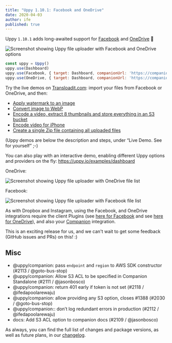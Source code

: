 ```yaml
---
title: "Uppy 1.10.1: Facebook and OneDrive"
date: 2020-04-03
author: ife
published: true
---
```


Uppy `1.10.1` adds long-awaited support for [Facebook](/docs/facebook/) and [OneDrive](/docs/onedrive/) 🎉

![Screenshot showing Uppy file uploader with Facebook and OneDrive options](/images/blog/1.10/uppy-facebook-onedrive.png)

```js
const uppy = Uppy()
uppy.use(Dashboard)
uppy.use(Facebook, { target: Dashboard, companionUrl: 'https://companion.uppy.io/'})
uppy.use(OneDrive, { target: Dashboard, companionUrl: 'https://companion.uppy.io/'})
```

Try the live demos on [Transloadit.com](https://transloadit.com): import your files from Facebook or OneDrive, and then:

- [Apply watermark to an image](https://transloadit.com/demos/image-manipulation/text-watermarking/)
- [Convert image to WebP](https://transloadit.com/demos/image-manipulation/convert-to-webp/)
- [Encode a video, extract 8 thumbnails and store everything in an S3 bucket](https://transloadit.com/demos/file-exporting/store-encoding-and-thumbnails-on-s3/)
- [Encode video for iPhone](https://transloadit.com/demos/video-encoding/encode-for-apple-iphone-11-pro-max/)
- [Create a single Zip file containing all uploaded files](https://transloadit.com/demos/file-compressing/create-one-zip-file-containing-all-uploaded-files/)

(Uppy demos are below the description and steps, under “Live Demo. See for yourself” ;-)

You can also play with an interactive demo, enabling different Uppy options and providers on the fly: https://uppy.io/examples/dashboard

OneDrive:

![Screenshot showing Uppy file uploader with OneDrive file list](/images/blog/1.10/uppy-onedrive.png)

Facebook:

![Screenshot showing Uppy file uploader with Facebook file list](/images/blog/1.10/uppy-facebook.png)

<!--more-->

As with Dropbox and Instagram, using the Facebook, and OneDrive integrations require the client Plugins (see [here for Facebook](/docs/facebook/) and see [here for OneDrive](/docs/onedrive/)), and also your [Companion](/docs/companion/#Options) integration.

This is an exciting release for us, and we can't wait to get some feedback (GitHub issues and PRs) on this! :)

## Misc

- @uppy/companion: pass `endpoint` and `region` to AWS SDK constructor (#2113 / @goto-bus-stop)
- @uppy/companion: Allow S3 ACL to be specified in Companion Standalone (#2111 / @jasonbosco)
- @uppy/companion: return 401 early if token is not set (#2118 / @ifedapoolarewaju)
- @uppy/companion: allow providing any S3 option, closes #1388 (#2030 / @goto-bus-stop)
- @uppy/companion:: don’t log redundant errors in production (#2112 / @ifedapoolarewaju)
- docs: Add S3 ACL option to companion docs (#2109 / @jasonbosco)

As always, you can find the full list of changes and package versions, as well as future plans, in our [changelog](https://github.com/transloadit/uppy/blob/master/CHANGELOG.md).
